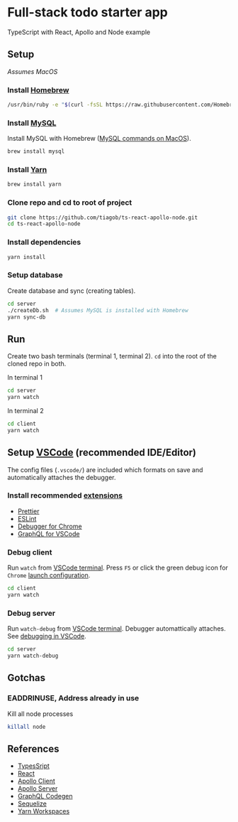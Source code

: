 # Full-stack todo starter app
TypeScript with React, Apollo and Node example

## Setup
*Assumes MacOS*

### Install [Homebrew](https://brew.sh/)
```bash
/usr/bin/ruby -e "$(curl -fsSL https://raw.githubusercontent.com/Homebrew/install/master/install)"
```

### Install [MySQL](https://www.mysql.com/)

Install MySQL with Homebrew ([MySQL commands on MacOS](https://gist.github.com/nrollr/3f57fc15ded7dddddcc4e82fe137b58e)).
```bash
brew install mysql
```

### Install [Yarn](https://yarnpkg.com/)
```bash
brew install yarn
```

### Clone repo and cd to root of project
```bash
git clone https://github.com/tiagob/ts-react-apollo-node.git
cd ts-react-apollo-node
```

### Install dependencies
```bash
yarn install
```

### Setup database

Create database and sync (creating tables).
```bash
cd server
./createDb.sh  # Assumes MySQL is installed with Homebrew
yarn sync-db
```

## Run

Create two bash terminals (terminal 1, terminal 2). `cd` into the root of the cloned repo in both.

In terminal 1
```bash
cd server
yarn watch
```

In terminal 2
```bash
cd client
yarn watch
```

## Setup [VSCode](https://code.visualstudio.com/) (recommended IDE/Editor) 
The config files (`.vscode/`) are included which formats on save and automatically attaches the debugger.

### Install recommended [extensions](https://code.visualstudio.com/docs/editor/extension-gallery)
* [Prettier](https://marketplace.visualstudio.com/items?itemName=esbenp.prettier-vscode)
* [ESLint](https://marketplace.visualstudio.com/items?itemName=dbaeumer.vscode-eslint)
* [Debugger for Chrome](https://marketplace.visualstudio.com/items?itemName=msjsdiag.debugger-for-chrome)
* [GraphQL for VSCode](https://marketplace.visualstudio.com/items?itemName=kumar-harsh.graphql-for-vscode)

### Debug client

Run `watch` from [VSCode terminal](https://code.visualstudio.com/docs/editor/integrated-terminal). Press `F5` or click the green debug icon for `Chrome` [launch configuration](https://code.visualstudio.com/docs/editor/debugging#_launch-configurations).
```bash
cd client
yarn watch
```

### Debug server

Run `watch-debug` from [VSCode terminal](https://code.visualstudio.com/docs/editor/integrated-terminal). Debugger automattically attaches. See [debugging in VSCode](https://code.visualstudio.com/docs/editor/debugging).
```bash
cd server
yarn watch-debug
```

## Gotchas

### EADDRINUSE, Address already in use

Kill all node processes
```bash
killall node
```

## References
* [TypesSript](https://www.typescriptlang.org/)
* [React](https://reactjs.org/)
* [Apollo Client](https://www.apollographql.com/docs/react/)
* [Apollo Server](https://www.apollographql.com/docs/apollo-server/)
* [GraphQL Codegen](https://graphql-code-generator.com/docs/getting-started/)
* [Sequelize](http://docs.sequelizejs.com/)
* [Yarn Workspaces](https://yarnpkg.com/lang/en/docs/workspaces/)
